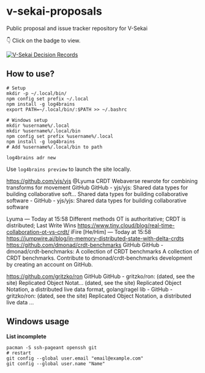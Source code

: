 # v-sekai-proposals
Public proposal and issue tracker repository for V-Sekai

👇 Click on the badge to view.

[![V-Sekai Decision Records](https://V-Sekai.github.io/v-sekai-proposals/log4brains/badge.svg)](https://V-Sekai.github.io/v-sekai-proposals/log4brains/)

## How to use?

```
# Setup
mkdir -p ~/.local/bin/
npm config set prefix ~/.local
npm install -g log4brains
export PATH=~/.local/bin/:$PATH >> ~/.bashrc
```

```
# Windows setup
mkdir %username%/.local
mkdir %username%/.local/bin
npm config set prefix %username%/.local
npm install -g log4brains
# Add %username%/.local/bin to path
```

```
log4brains adr new
```

Use `log4brains preview` to launch the site locally.



https://github.com/yjs/yjs  @Lyuma CRDT Webaverse rewrote for combining transforms for movement 
GitHub
GitHub - yjs/yjs: Shared data types for building collaborative soft...
Shared data types for building collaborative software - GitHub - yjs/yjs: Shared data types for building collaborative software

Lyuma — Today at 15:58
Different methods
OT is authoritative;
CRDT is distributed;
Last Write Wins
https://www.tiny.cloud/blog/real-time-collaboration-ot-vs-crdt/
iFire [He/Him] — Today at 15:58
https://jumpwire.ai/blog/in-memory-distributed-state-with-delta-crdts
https://github.com/dmonad/crdt-benchmarks
GitHub
GitHub - dmonad/crdt-benchmarks: A collection of CRDT benchmarks
A collection of CRDT benchmarks. Contribute to dmonad/crdt-benchmarks development by creating an account on GitHub.

https://github.com/gritzko/ron
GitHub
GitHub - gritzko/ron: (dated, see the site) Replicated Object Notat...
(dated, see the site) Replicated Object Notation, a distributed live data format, golang/ragel lib - GitHub - gritzko/ron: (dated, see the site) Replicated Object Notation, a distributed live data ...

## Windows usage

**List incomplete**

```
pacman -S ssh-pageant openssh git
# restart
git config --global user.email "email@example.com"
git config --global user.name "Name"

```
